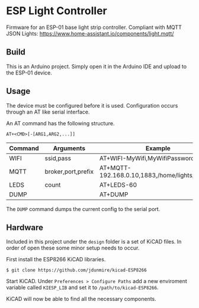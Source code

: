 # ESP Light Controller

Firmware for an ESP-01 base light strip controller. Compliant with MQTT JSON Lights: https://www.home-assistant.io/components/light.mqtt/

Build
-----

This is an Arduino project. Simply open it in the Arduino IDE and upload to the ESP-01 device.

Usage
-----

The device must be configured before it is used. Configuration occurs through an AT like serial interface.

An AT command has the following structure.

```
AT+<CMD>[-[ARG1,ARG2,...]]
```

| Command | Arguments          | Example                                         |
| ------- | ------------------ | ----------------------------------------------- |
| WIFI    | ssid,pass          | AT+WIFI-MyWifi,MyWifiPassword                   |
| MQTT    | broker,port,prefix | AT+MQTT-192.168.0.10,1883,/home/lights/esplight |
| LEDS    | count              | AT+LEDS-60                                      |
| DUMP    |                    | AT+DUMP                                         |

The `DUMP` command dumps the current config to the serial port.

Hardware
--------

Included in this project under the `design` folder is a set of KiCAD files. In order of open these some minor setup needs to occur.

First install the ESP8266 KiCAD libraries.

```
$ git clone https://github.com/jdunmire/kicad-ESP8266
```

Start KiCAD. Under `Preferences > Configure Paths` add a new enviroment variable called `KIESP_LIB` and set it to `/path/to/kicad-ESP8266`.

KiCAD will now be able to find all the necessary components.
